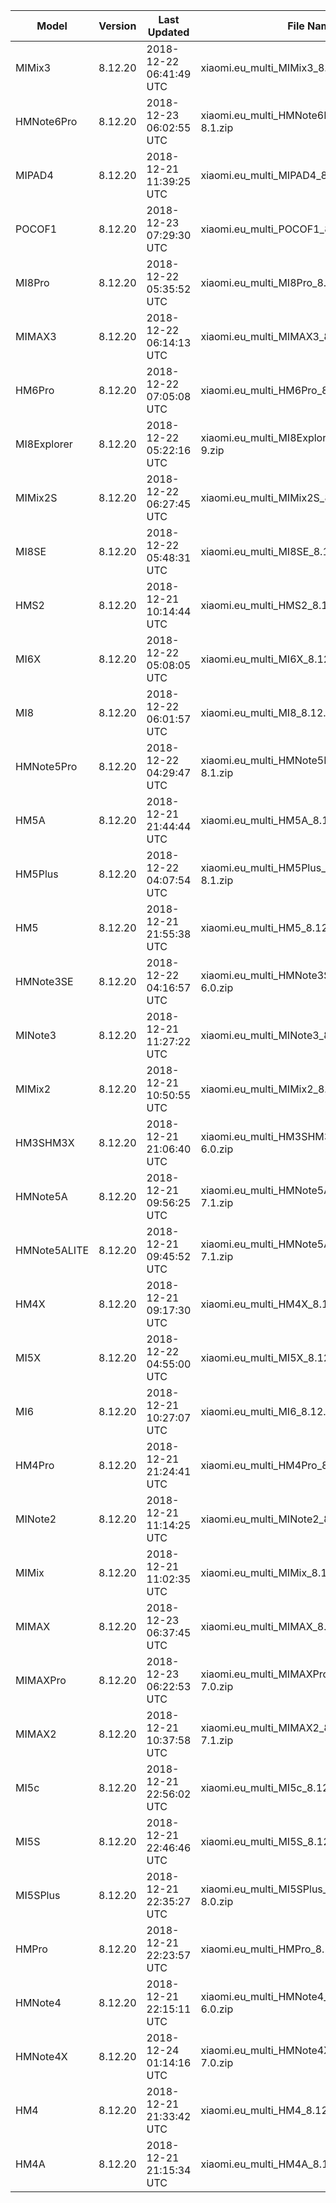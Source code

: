 | Model | Version | Last Updated | File Name | Size | Download Link |
| ---- | ---- | ---- | ---- | ---- | ---- |
| MIMix3 | 8.12.20 | 2018-12-22 06:41:49 UTC | xiaomi.eu_multi_MIMix3_8.12.20_v10-9.zip | 1.7 GB | [SourceForge](https://sourceforge.net/projects/xiaomi-eu-multilang-miui-roms/files/xiaomi.eu/MIUI-WEEKLY-RELEASES/8.12.20/xiaomi.eu_multi_MIMix3_8.12.20_v10-9.zip/download) |
| HMNote6Pro | 8.12.20 | 2018-12-23 06:02:55 UTC | xiaomi.eu_multi_HMNote6Pro_8.12.20_v10-8.1.zip | 1.7 GB | [SourceForge](https://sourceforge.net/projects/xiaomi-eu-multilang-miui-roms/files/xiaomi.eu/MIUI-WEEKLY-RELEASES/8.12.20/xiaomi.eu_multi_HMNote6Pro_8.12.20_v10-8.1.zip/download) |
| MIPAD4 | 8.12.20 | 2018-12-21 11:39:25 UTC | xiaomi.eu_multi_MIPAD4_8.12.20_v10-8.1.zip | 1.5 GB | [SourceForge](https://sourceforge.net/projects/xiaomi-eu-multilang-miui-roms/files/xiaomi.eu/MIUI-WEEKLY-RELEASES/8.12.20/xiaomi.eu_multi_MIPAD4_8.12.20_v10-8.1.zip/download) |
| POCOF1 | 8.12.20 | 2018-12-23 07:29:30 UTC | xiaomi.eu_multi_POCOF1_8.12.20_v10-9.zip | 1.6 GB | [SourceForge](https://sourceforge.net/projects/xiaomi-eu-multilang-miui-roms/files/xiaomi.eu/MIUI-WEEKLY-RELEASES/8.12.20/xiaomi.eu_multi_POCOF1_8.12.20_v10-9.zip/download) |
| MI8Pro | 8.12.20 | 2018-12-22 05:35:52 UTC | xiaomi.eu_multi_MI8Pro_8.12.20_v10-9.zip | 1.7 GB | [SourceForge](https://sourceforge.net/projects/xiaomi-eu-multilang-miui-roms/files/xiaomi.eu/MIUI-WEEKLY-RELEASES/8.12.20/xiaomi.eu_multi_MI8Pro_8.12.20_v10-9.zip/download) |
| MIMAX3 | 8.12.20 | 2018-12-22 06:14:13 UTC | xiaomi.eu_multi_MIMAX3_8.12.20_v10-9.zip | 1.5 GB | [SourceForge](https://sourceforge.net/projects/xiaomi-eu-multilang-miui-roms/files/xiaomi.eu/MIUI-WEEKLY-RELEASES/8.12.20/xiaomi.eu_multi_MIMAX3_8.12.20_v10-9.zip/download) |
| HM6Pro | 8.12.20 | 2018-12-22 07:05:08 UTC | xiaomi.eu_multi_HM6Pro_8.12.20_v10-8.1.zip | 1.4 GB | [SourceForge](https://sourceforge.net/projects/xiaomi-eu-multilang-miui-roms/files/xiaomi.eu/MIUI-WEEKLY-RELEASES/8.12.20/xiaomi.eu_multi_HM6Pro_8.12.20_v10-8.1.zip/download) |
| MI8Explorer | 8.12.20 | 2018-12-22 05:22:16 UTC | xiaomi.eu_multi_MI8Explorer_8.12.20_v10-9.zip | 1.7 GB | [SourceForge](https://sourceforge.net/projects/xiaomi-eu-multilang-miui-roms/files/xiaomi.eu/MIUI-WEEKLY-RELEASES/8.12.20/xiaomi.eu_multi_MI8Explorer_8.12.20_v10-9.zip/download) |
| MIMix2S | 8.12.20 | 2018-12-22 06:27:45 UTC | xiaomi.eu_multi_MIMix2S_8.12.20_v10-9.zip | 1.6 GB | [SourceForge](https://sourceforge.net/projects/xiaomi-eu-multilang-miui-roms/files/xiaomi.eu/MIUI-WEEKLY-RELEASES/8.12.20/xiaomi.eu_multi_MIMix2S_8.12.20_v10-9.zip/download) |
| MI8SE | 8.12.20 | 2018-12-22 05:48:31 UTC | xiaomi.eu_multi_MI8SE_8.12.20_v10-9.zip | 1.5 GB | [SourceForge](https://sourceforge.net/projects/xiaomi-eu-multilang-miui-roms/files/xiaomi.eu/MIUI-WEEKLY-RELEASES/8.12.20/xiaomi.eu_multi_MI8SE_8.12.20_v10-9.zip/download) |
| HMS2 | 8.12.20 | 2018-12-21 10:14:44 UTC | xiaomi.eu_multi_HMS2_8.12.20_v10-8.1.zip | 1.2 GB | [SourceForge](https://sourceforge.net/projects/xiaomi-eu-multilang-miui-roms/files/xiaomi.eu/MIUI-WEEKLY-RELEASES/8.12.20/xiaomi.eu_multi_HMS2_8.12.20_v10-8.1.zip/download) |
| MI6X | 8.12.20 | 2018-12-22 05:08:05 UTC | xiaomi.eu_multi_MI6X_8.12.20_v10-8.1.zip | 1.6 GB | [SourceForge](https://sourceforge.net/projects/xiaomi-eu-multilang-miui-roms/files/xiaomi.eu/MIUI-WEEKLY-RELEASES/8.12.20/xiaomi.eu_multi_MI6X_8.12.20_v10-8.1.zip/download) |
| MI8 | 8.12.20 | 2018-12-22 06:01:57 UTC | xiaomi.eu_multi_MI8_8.12.20_v10-9.zip | 1.6 GB | [SourceForge](https://sourceforge.net/projects/xiaomi-eu-multilang-miui-roms/files/xiaomi.eu/MIUI-WEEKLY-RELEASES/8.12.20/xiaomi.eu_multi_MI8_8.12.20_v10-9.zip/download) |
| HMNote5Pro | 8.12.20 | 2018-12-22 04:29:47 UTC | xiaomi.eu_multi_HMNote5Pro_8.12.20_v10-8.1.zip | 1.6 GB | [SourceForge](https://sourceforge.net/projects/xiaomi-eu-multilang-miui-roms/files/xiaomi.eu/MIUI-WEEKLY-RELEASES/8.12.20/xiaomi.eu_multi_HMNote5Pro_8.12.20_v10-8.1.zip/download) |
| HM5A | 8.12.20 | 2018-12-21 21:44:44 UTC | xiaomi.eu_multi_HM5A_8.12.20_v10-8.1.zip | 1.3 GB | [SourceForge](https://sourceforge.net/projects/xiaomi-eu-multilang-miui-roms/files/xiaomi.eu/MIUI-WEEKLY-RELEASES/8.12.20/xiaomi.eu_multi_HM5A_8.12.20_v10-8.1.zip/download) |
| HM5Plus | 8.12.20 | 2018-12-22 04:07:54 UTC | xiaomi.eu_multi_HM5Plus_8.12.20_v10-8.1.zip | 1.4 GB | [SourceForge](https://sourceforge.net/projects/xiaomi-eu-multilang-miui-roms/files/xiaomi.eu/MIUI-WEEKLY-RELEASES/8.12.20/xiaomi.eu_multi_HM5Plus_8.12.20_v10-8.1.zip/download) |
| HM5 | 8.12.20 | 2018-12-21 21:55:38 UTC | xiaomi.eu_multi_HM5_8.12.20_v10-8.1.zip | 1.3 GB | [SourceForge](https://sourceforge.net/projects/xiaomi-eu-multilang-miui-roms/files/xiaomi.eu/MIUI-WEEKLY-RELEASES/8.12.20/xiaomi.eu_multi_HM5_8.12.20_v10-8.1.zip/download) |
| HMNote3SE | 8.12.20 | 2018-12-22 04:16:57 UTC | xiaomi.eu_multi_HMNote3SE_8.12.20_v10-6.0.zip | 1.1 GB | [SourceForge](https://sourceforge.net/projects/xiaomi-eu-multilang-miui-roms/files/xiaomi.eu/MIUI-WEEKLY-RELEASES/8.12.20/xiaomi.eu_multi_HMNote3SE_8.12.20_v10-6.0.zip/download) |
| MINote3 | 8.12.20 | 2018-12-21 11:27:22 UTC | xiaomi.eu_multi_MINote3_8.12.20_v10-8.1.zip | 1.6 GB | [SourceForge](https://sourceforge.net/projects/xiaomi-eu-multilang-miui-roms/files/xiaomi.eu/MIUI-WEEKLY-RELEASES/8.12.20/xiaomi.eu_multi_MINote3_8.12.20_v10-8.1.zip/download) |
| MIMix2 | 8.12.20 | 2018-12-21 10:50:55 UTC | xiaomi.eu_multi_MIMix2_8.12.20_v10-8.0.zip | 1.6 GB | [SourceForge](https://sourceforge.net/projects/xiaomi-eu-multilang-miui-roms/files/xiaomi.eu/MIUI-WEEKLY-RELEASES/8.12.20/xiaomi.eu_multi_MIMix2_8.12.20_v10-8.0.zip/download) |
| HM3SHM3X | 8.12.20 | 2018-12-21 21:06:40 UTC | xiaomi.eu_multi_HM3SHM3X_8.12.20_v10-6.0.zip | 1.1 GB | [SourceForge](https://sourceforge.net/projects/xiaomi-eu-multilang-miui-roms/files/xiaomi.eu/MIUI-WEEKLY-RELEASES/8.12.20/xiaomi.eu_multi_HM3SHM3X_8.12.20_v10-6.0.zip/download) |
| HMNote5A | 8.12.20 | 2018-12-21 09:56:25 UTC | xiaomi.eu_multi_HMNote5A_8.12.20_v10-7.1.zip | 1.3 GB | [SourceForge](https://sourceforge.net/projects/xiaomi-eu-multilang-miui-roms/files/xiaomi.eu/MIUI-WEEKLY-RELEASES/8.12.20/xiaomi.eu_multi_HMNote5A_8.12.20_v10-7.1.zip/download) |
| HMNote5ALITE | 8.12.20 | 2018-12-21 09:45:52 UTC | xiaomi.eu_multi_HMNote5ALITE_8.12.20_v10-7.1.zip | 1.3 GB | [SourceForge](https://sourceforge.net/projects/xiaomi-eu-multilang-miui-roms/files/xiaomi.eu/MIUI-WEEKLY-RELEASES/8.12.20/xiaomi.eu_multi_HMNote5ALITE_8.12.20_v10-7.1.zip/download) |
| HM4X | 8.12.20 | 2018-12-21 09:17:30 UTC | xiaomi.eu_multi_HM4X_8.12.20_v10-7.1.zip | 1.3 GB | [SourceForge](https://sourceforge.net/projects/xiaomi-eu-multilang-miui-roms/files/xiaomi.eu/MIUI-WEEKLY-RELEASES/8.12.20/xiaomi.eu_multi_HM4X_8.12.20_v10-7.1.zip/download) |
| MI5X | 8.12.20 | 2018-12-22 04:55:00 UTC | xiaomi.eu_multi_MI5X_8.12.20_v10-8.1.zip | 1.4 GB | [SourceForge](https://sourceforge.net/projects/xiaomi-eu-multilang-miui-roms/files/xiaomi.eu/MIUI-WEEKLY-RELEASES/8.12.20/xiaomi.eu_multi_MI5X_8.12.20_v10-8.1.zip/download) |
| MI6 | 8.12.20 | 2018-12-21 10:27:07 UTC | xiaomi.eu_multi_MI6_8.12.20_v10-8.0.zip | 1.5 GB | [SourceForge](https://sourceforge.net/projects/xiaomi-eu-multilang-miui-roms/files/xiaomi.eu/MIUI-WEEKLY-RELEASES/8.12.20/xiaomi.eu_multi_MI6_8.12.20_v10-8.0.zip/download) |
| HM4Pro | 8.12.20 | 2018-12-21 21:24:41 UTC | xiaomi.eu_multi_HM4Pro_8.12.20_v10-6.0.zip | 1.1 GB | [SourceForge](https://sourceforge.net/projects/xiaomi-eu-multilang-miui-roms/files/xiaomi.eu/MIUI-WEEKLY-RELEASES/8.12.20/xiaomi.eu_multi_HM4Pro_8.12.20_v10-6.0.zip/download) |
| MINote2 | 8.12.20 | 2018-12-21 11:14:25 UTC | xiaomi.eu_multi_MINote2_8.12.20_v10-8.0.zip | 1.4 GB | [SourceForge](https://sourceforge.net/projects/xiaomi-eu-multilang-miui-roms/files/xiaomi.eu/MIUI-WEEKLY-RELEASES/8.12.20/xiaomi.eu_multi_MINote2_8.12.20_v10-8.0.zip/download) |
| MIMix | 8.12.20 | 2018-12-21 11:02:35 UTC | xiaomi.eu_multi_MIMix_8.12.20_v10-8.0.zip | 1.4 GB | [SourceForge](https://sourceforge.net/projects/xiaomi-eu-multilang-miui-roms/files/xiaomi.eu/MIUI-WEEKLY-RELEASES/8.12.20/xiaomi.eu_multi_MIMix_8.12.20_v10-8.0.zip/download) |
| MIMAX | 8.12.20 | 2018-12-23 06:37:45 UTC | xiaomi.eu_multi_MIMAX_8.12.20_v10-7.0.zip | 1.2 GB | [SourceForge](https://sourceforge.net/projects/xiaomi-eu-multilang-miui-roms/files/xiaomi.eu/MIUI-WEEKLY-RELEASES/8.12.20/xiaomi.eu_multi_MIMAX_8.12.20_v10-7.0.zip/download) |
| MIMAXPro | 8.12.20 | 2018-12-23 06:22:53 UTC | xiaomi.eu_multi_MIMAXPro_8.12.20_v10-7.0.zip | 1.2 GB | [SourceForge](https://sourceforge.net/projects/xiaomi-eu-multilang-miui-roms/files/xiaomi.eu/MIUI-WEEKLY-RELEASES/8.12.20/xiaomi.eu_multi_MIMAXPro_8.12.20_v10-7.0.zip/download) |
| MIMAX2 | 8.12.20 | 2018-12-21 10:37:58 UTC | xiaomi.eu_multi_MIMAX2_8.12.20_v10-7.1.zip | 1.3 GB | [SourceForge](https://sourceforge.net/projects/xiaomi-eu-multilang-miui-roms/files/xiaomi.eu/MIUI-WEEKLY-RELEASES/8.12.20/xiaomi.eu_multi_MIMAX2_8.12.20_v10-7.1.zip/download) |
| MI5c | 8.12.20 | 2018-12-21 22:56:02 UTC | xiaomi.eu_multi_MI5c_8.12.20_v10-7.1.zip | 1.1 GB | [SourceForge](https://sourceforge.net/projects/xiaomi-eu-multilang-miui-roms/files/xiaomi.eu/MIUI-WEEKLY-RELEASES/8.12.20/xiaomi.eu_multi_MI5c_8.12.20_v10-7.1.zip/download) |
| MI5S | 8.12.20 | 2018-12-21 22:46:46 UTC | xiaomi.eu_multi_MI5S_8.12.20_v10-8.0.zip | 1.4 GB | [SourceForge](https://sourceforge.net/projects/xiaomi-eu-multilang-miui-roms/files/xiaomi.eu/MIUI-WEEKLY-RELEASES/8.12.20/xiaomi.eu_multi_MI5S_8.12.20_v10-8.0.zip/download) |
| MI5SPlus | 8.12.20 | 2018-12-21 22:35:27 UTC | xiaomi.eu_multi_MI5SPlus_8.12.20_v10-8.0.zip | 1.4 GB | [SourceForge](https://sourceforge.net/projects/xiaomi-eu-multilang-miui-roms/files/xiaomi.eu/MIUI-WEEKLY-RELEASES/8.12.20/xiaomi.eu_multi_MI5SPlus_8.12.20_v10-8.0.zip/download) |
| HMPro | 8.12.20 | 2018-12-21 22:23:57 UTC | xiaomi.eu_multi_HMPro_8.12.20_v10-6.0.zip | 1.1 GB | [SourceForge](https://sourceforge.net/projects/xiaomi-eu-multilang-miui-roms/files/xiaomi.eu/MIUI-WEEKLY-RELEASES/8.12.20/xiaomi.eu_multi_HMPro_8.12.20_v10-6.0.zip/download) |
| HMNote4 | 8.12.20 | 2018-12-21 22:15:11 UTC | xiaomi.eu_multi_HMNote4_8.12.20_v10-6.0.zip | 1.1 GB | [SourceForge](https://sourceforge.net/projects/xiaomi-eu-multilang-miui-roms/files/xiaomi.eu/MIUI-WEEKLY-RELEASES/8.12.20/xiaomi.eu_multi_HMNote4_8.12.20_v10-6.0.zip/download) |
| HMNote4X | 8.12.20 | 2018-12-24 01:14:16 UTC | xiaomi.eu_multi_HMNote4X_8.12.20_v10-7.0.zip | 1.3 GB | [SourceForge](https://sourceforge.net/projects/xiaomi-eu-multilang-miui-roms/files/xiaomi.eu/MIUI-WEEKLY-RELEASES/8.12.20/xiaomi.eu_multi_HMNote4X_8.12.20_v10-7.0.zip/download) |
| HM4 | 8.12.20 | 2018-12-21 21:33:42 UTC | xiaomi.eu_multi_HM4_8.12.20_v10-6.0.zip | 1.1 GB | [SourceForge](https://sourceforge.net/projects/xiaomi-eu-multilang-miui-roms/files/xiaomi.eu/MIUI-WEEKLY-RELEASES/8.12.20/xiaomi.eu_multi_HM4_8.12.20_v10-6.0.zip/download) |
| HM4A | 8.12.20 | 2018-12-21 21:15:34 UTC | xiaomi.eu_multi_HM4A_8.12.20_v10-6.0.zip | 1.1 GB | [SourceForge](https://sourceforge.net/projects/xiaomi-eu-multilang-miui-roms/files/xiaomi.eu/MIUI-WEEKLY-RELEASES/8.12.20/xiaomi.eu_multi_HM4A_8.12.20_v10-6.0.zip/download) |
